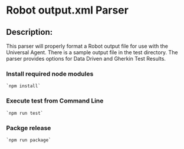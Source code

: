 # Robot output.xml Parser

## Description:
This parser will properly format a Robot output file for use with the Universal Agent. There is a sample output file in the test directory. The parser provides options for Data Driven and Gherkin Test Results.

### Install required node modules 
```
`npm install`
```
### Execute test from Command Line
```
`npm run test`
```
### Packge release
```
`npm run package`
```